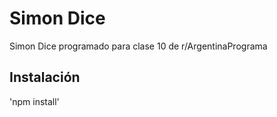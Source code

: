 # Simon Dice
 Simon Dice programado para clase 10 de r/ArgentinaPrograma

 ## Instalación
 'npm install'